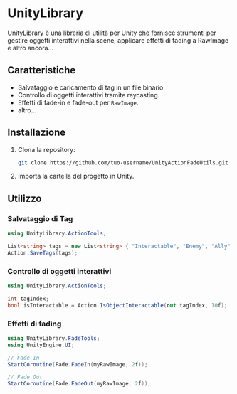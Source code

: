# UnityLibrary

UnityLibrary è una libreria di utilità per Unity che fornisce strumenti per gestire oggetti interattivi nella scene, applicare effetti di fading a RawImage e altro ancora...

## Caratteristiche

- Salvataggio e caricamento di tag in un file binario.
- Controllo di oggetti interattivi tramite raycasting.
- Effetti di fade-in e fade-out per `RawImage`.
- altro...

## Installazione

1. Clona la repository:
    ```sh
    git clone https://github.com/tuo-username/UnityActionFadeUtils.git
    ```

2. Importa la cartella del progetto in Unity.

## Utilizzo

### Salvataggio di Tag

```csharp
using UnityLibrary.ActionTools;

List<string> tags = new List<string> { "Interactable", "Enemy", "Ally" };
Action.SaveTags(tags);
```

### Controllo di oggetti interattivi

```csharp
using UnityLibrary.ActionTools;

int tagIndex;
bool isInteractable = Action.IsObjectInteractable(out tagIndex, 10f);
```

### Effetti di fading

```csharp
using UnityLibrary.FadeTools;
using UnityEngine.UI;

// Fade In
StartCoroutine(Fade.FadeIn(myRawImage, 2f));

// Fade Out
StartCoroutine(Fade.FadeOut(myRawImage, 2f));
```




